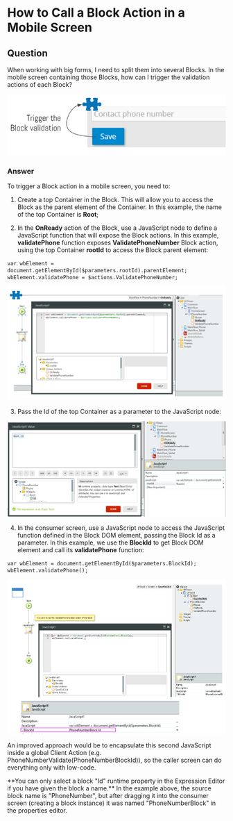 # How to Call a Block Action in a Mobile Screen

## Question

When working with big forms, I need to split them into several Blocks. In the mobile screen containing those Blocks, how can I trigger the validation actions of each Block?

![image alt text](images/How-to-Call-a-Block-Action-in-a-Mobile-Screen_0.png)

### Answer

To trigger a Block action in a mobile screen, you need to:

1. Create a top Container in the Block. This will allow you to access the Block as the parent element of the Container. In this example, the name of the top Container is **Root**;
 

2. In the **OnReady** action of the Block, use a JavaScript node to define a JavaScript function that will expose the Block actions. In this example, **validatePhone** function exposes **ValidatePhoneNumber** Block action, using the top Container **rootId** to access the Block parent element:

```
var wbElement = document.getElementById($parameters.rootId).parentElement;
wbElement.validatePhone = $actions.ValidatePhoneNumber;
```

![image alt text](images/How-to-Call-a-Block-Action-in-a-Mobile-Screen_1.png)
 

3. Pass the Id of the top Container as a parameter to the JavaScript node:

![image alt text](images/How-to-Call-a-Block-Action-in-a-Mobile-Screen_2.png)
 

4. In the consumer screen, use a JavaScript node to access the JavaScript function defined in the Block DOM element, passing the Block Id as a parameter. In this example, we use the **BlockId** to get Block DOM element and call its **validatePhone** function:

```
var wbElement = document.getElementById($parameters.BlockId);
wbElement.validatePhone();
```

![image alt text](images/How-to-Call-a-Block-Action-in-a-Mobile-Screen_3.png)

An improved approach would be to encapsulate this second JavaScript inside a global Client Action (e.g. PhoneNumberValidate(PhoneNumberBlockId)), so the caller screen can do everything only with low-code.

<div class="info" markdown="1">
**You can only select a block "Id" runtime property in the Expression Editor if you have given the block a name.** In the example above, the source block name is "PhoneNumber", but after dragging it into the consumer screen (creating a block instance) it was named "PhoneNumberBlock" in the properties editor.
</div>
